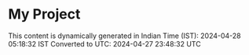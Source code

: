 # My Project

This content is dynamically generated in Indian Time (IST): 2024-04-28 05:18:32 IST
Converted to UTC: 2024-04-27 23:48:32 UTC
